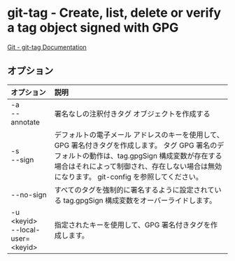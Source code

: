 # git-tag - Create, list, delete or verify a tag object signed with GPG

[Git - git-tag Documentation](https://git-scm.com/docs/git-tag)


## オプション

|オプション|説明|
|:--|:--|
|-a<br>--annotate|署名なしの注釈付きタグ オブジェクトを作成する|
|-s<br>--sign|デフォルトの電子メール アドレスのキーを使用して、GPG 署名付きタグを作成します。 タグ GPG 署名のデフォルトの動作は、tag.gpgSign 構成変数が存在する場合はそれによって制御され、存在しない場合は無効になります。 git-config を参照してください。|
|--no-sign|すべてのタグを強制的に署名するように設定されている tag.gpgSign 構成変数をオーバーライドします。|
|-u \<keyid><br>--local-user=\<keyid>|指定されたキーを使用して、GPG 署名付きタグを作成します。|
